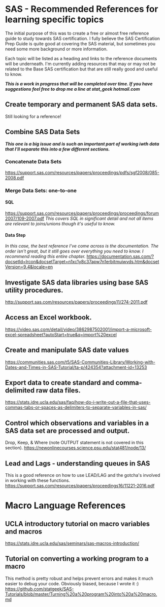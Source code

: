 # SAS - Recommended References for learning specific topics

The initial purpose of this was to create a free or almost free reference guide to study towards SAS certification. 
I fully believe the SAS Certification Prep Guide is quite good at covering the SAS material, but sometimes you need some more background or more information.


Each topic will be listed as a heading and links to the reference documents will be underneath.
I'm currently adding resources that may or may not be related to the Base SAS certification but that are still really good and useful to know. 

**_This is a work in progress that will be completed over time. If you have suggestions feel free to drop me a line at stat_geek hotmail.com_**

## Create temporary and permanent SAS data sets.
Still looking for a reference!

## Combine SAS Data Sets
**_This one is a big issue and is such an important part of working iwth data that I'll separate this into a few different sections._**

### Concatenate Data Sets
https://support.sas.com/resources/papers/proceedings/pdfs/sgf2008/085-2008.pdf

### Merge Data Sets: one-to-one

#### SQL
https://support.sas.com/resources/papers/proceedings/proceedings/forum2007/109-2007.pdf
_This covers SQL in significant detail and not all items are relevant to joins/unions though it's useful to know._

#### Data Step
_In this case, the best reference I've come across is the documentation. The order isn't great, but it still goes over everything you need to know. I recommend reading this entire chapter._
https://documentation.sas.com/?docsetId=lrcon&docsetTarget=n1xc1y8c37apw7n1erbitmuiwvds.htm&docsetVersion=9.4&locale=en

## Investigate SAS data libraries using base SAS utility procedures.

http://support.sas.com/resources/papers/proceedings11/274-2011.pdf

## Access an Excel workbook.

https://video.sas.com/detail/video/3862987502001/import-a-microsoft-excel-spreadsheet?autoStart=true&q=import%20excel

## Create and manipulate SAS date values
https://communities.sas.com/t5/SAS-Communities-Library/Working-with-Dates-and-Times-in-SAS-Tutorial/ta-p/424354?attachment-id=13253

## Export data to create standard and comma-delimited raw data files.

https://stats.idre.ucla.edu/sas/faq/how-do-i-write-out-a-file-that-uses-commas-tabs-or-spaces-as-delimiters-to-separate-variables-in-sas/

## Control which observations and variables in a SAS data set are processed and output.

Drop, Keep, & Where (note OUTPUT statement is not covered in this section). 
https://newonlinecourses.science.psu.edu/stat481/node/13/


## Lead and Lags - understanding queues in SAS
This is a good reference on how to use LEAD/LAG and the gotcha's involved in working with these functions. 
https://support.sas.com/resources/papers/proceedings16/11221-2016.pdf


# Macro Language References

## UCLA introductory tutorial on macro variables and macros
https://stats.idre.ucla.edu/sas/seminars/sas-macros-introduction/

## Tutorial on converting a working program to a macro 
This method is pretty robust and helps prevent errors and makes it much easier to debug your code.
Obviously biased, because I wrote it :)
https://github.com/statgeek/SAS-Tutorials/blob/master/Turning%20a%20program%20into%20a%20macro.md


